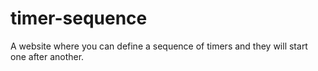 # timer-sequence
A website where you can define a sequence of timers and they will start one after another.
